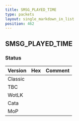 ```yaml
---
title: SMSG_PLAYED_TIME
type: packets
layout: single_markdown_in_list
position: 462
---
```


## SMSG_PLAYED_TIME

### Status

Version | Hex | Comment
---------- | ---------- | ---------- 
Classic |  |  
TBC |  |  
WotLK |  |  
Cata |  |  
MoP |  |  